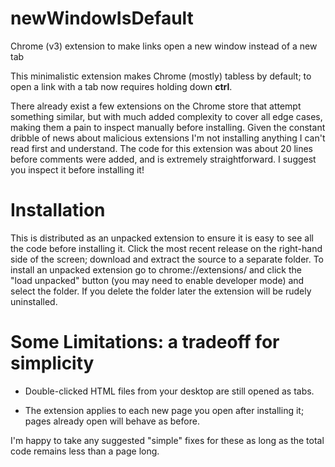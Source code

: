 # newWindowIsDefault
Chrome (v3) extension to make links open a new window instead of a new tab

This minimalistic extension makes Chrome (mostly) tabless by default; to open a link with a tab now requires holding down **ctrl**.

There already exist a few extensions on the Chrome store that attempt something similar, but with much added complexity to cover all edge cases, making them a pain to inspect manually before installing. Given the constant dribble of news about malicious extensions I'm not installing anything I can't read first and understand. The code for this extension was about 20 lines before comments were added, and is extremely straightforward. I suggest you inspect it before installing it!

# Installation 
This is distributed as an unpacked extension to ensure it is easy to see all the code before installing it. Click the most recent release on the right-hand side of the screen; download and extract the source to a separate folder.
To install an unpacked extension go to chrome://extensions/ and click the "load unpacked" button (you may need to enable developer mode) and select the folder. If you delete the folder later the extension will be rudely uninstalled. 

# Some Limitations: a tradeoff for simplicity

* Double-clicked HTML files from your desktop are still opened as tabs. 

* The extension applies to each new page you open after installing it; pages already open will behave as before.

I'm happy to take any suggested "simple" fixes for these as long as the total code remains less than a page long.

